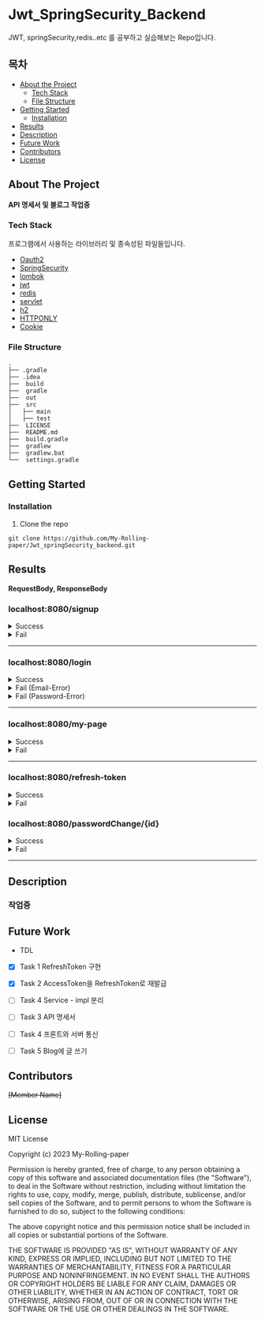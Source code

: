 

# Jwt_SpringSecurity_Backend
JWT, springSecurity,redis..etc 를 공부하고 실습해보는 Repo입니다.


<!-- TABLE OF CONTENTS -->
## 목차

* [About the Project](#about-the-project)
  * [Tech Stack](#tech-stack)
  * [File Structure](#file-structure)
* [Getting Started](#getting-started)
  * [Installation](#installation)
* [Results](#results)
* [Description](#description)
* [Future Work](#future-work)
* [Contributors](#contributors)
* [License](#license)


<!-- ABOUT THE PROJECT -->
## About The Project
**API 명세서 및 블로그 작업중**

### Tech Stack
프로그램에서 사용하는 라이브러리 및 종속성된 파일들입니다. 
* [Oauth2](https://oauth.net/2/)
* [SpringSecurity](https://docs.spring.io/spring-security/reference/index.html)
* [lombok](https://projectlombok.org/setup/)
* [jwt](https://jwt.io/)
* [redis](https://redis.io/) 
* [servlet](https://www.ros.org/) 
* [h2](https://www.h2database.com/html/main.html)
* [HTTPONLY](https://developer.mozilla.org/ko/docs/Web/HTTP/Cookies)
* [Cookie](https://docs.spring.io/spring-boot/docs/current/reference/htmlsingle/#boot-features-web-cookies)

### File Structure
    .
    ├── .gradle                
    ├── .idea                  
    ├──  build
    ├──  gradle    
    ├──  out                   
    ├──  src                   
    │   ├── main                
    │   ├── test   
    ├──  LICENSE  
    ├──  README.md             
    ├──  build.gradle           
    ├──  gradlew               
    ├──  gradlew.bat         
    └──  settings.gradle     
    

<!-- GETTING STARTED -->
## Getting Started

### Installation
1. Clone the repo
```
git clone https://github.com/My-Rolling-paper/Jwt_springSecurity_backend.git
```

<!-- RESULTS -->
## Results
**RequestBody, ResponseBody** 
### localhost:8080/signup

<details>
    <summary> Success </summary>
 
**RequestBody**
```
{
    "email":"kevin0928@naver.com",
    "name" : "kevin",
    "password" : "1234"
}
```
**ResponseBody**
```
{
    "code": 200,
    "message": "회원 가입 성공",
    "data": {
        "id": 1,
        "name": "kevin",
        "email": "kevin0928@naver.com",
        "roles": [
            "ROLE_USER"
        ],
        "enabled": true,
        "password": "$2a$10$ZDBOfnZBgF4CgAtL8bnEeONjc.WuXoCs86oPGN2SlB/Sa0FKLWFXK",
        "username": "kevin0928@naver.com",
        "authorities": [
            {
                "authority": "ROLE_USER"
            }
        ],
        "accountNonLocked": true,
        "accountNonExpired": true,
        "credentialsNonExpired": true
    }
}
```
</details>


<details>
    <summary> Fail </summary>
 
**RequestBody**
```
{
    "email":"kevin0928@naver.com", -> 중복된 이메일 
    "name" : "kevin",
    "password" : "1234"
}
```
**ResponseBody**
```
{
    "code": 400,
    "message": "이미 사용 중인 이메일입니다.",
    "data": null
}
```
</details>

---
### localhost:8080/login

<details>
    <summary> Success </summary>
 
**RequestBody**
```
{
    "email":"kevin0928@naver.com",
    "password" : "1234"
}
```
**ResponseBody**
 ## header
 ```
refreshToken=eyJhbGciOiJIUzI1NiJ9.eyJzdWIiOiJrZXZpbjA5MjhAbmF2ZXIuY29tIiwicm9sZXMiOlsiUk9MRV9VU0VSIl0sIkFVVEhPUklUSUVTX0tFWSI6WyJST0xFX1VTRVIiXSwiaWF0IjoxNjg0MzE4ODk2LCJleHAiOjE2ODQ1MzQ4OTZ9.9j4sQY7XtQgtm45gWbgpsHFxqTeKZAQVwTqpplbWhkA; Path=/; Max-Age=3600000; Expires=Wed, 28 Jun 2023 02:21:37 GMT; Secure; HttpOnly
 ```
 ## body
```
{
    "code": 200,
    "message": "로그인 성공",
    "token": "eyJhbGciOiJIUzI1NiJ9.eyJzdWIiOiJrZXZpbjA5MjhAbmF2ZXIuY29tIiwicm9sZXMiOlsiUk9MRV9VU0VSIl0sIkFVVEhPUklUSUVTX0tFWSI6WyJST0xFX1VTRVIiXSwiaWF0IjoxNjg0MzIyODQ4LCJleHAiOjE2ODQzMjY0NDh9.sQoCaB-Mt8B0nuIs9ySVXax4y_LjPUmHgiuOUrnAJPc",
    "expireTimeMs": 1684326448397 // 현재시간 + expiredTime(1시간)
}
```
</details>


<details>
    <summary> Fail (Email-Error) </summary>
 
**RequestBody**
```
{
    "email":"kevin0928@nver.com", -> 틀린 이메일
    "password" : "1234"
}
```
**ResponseBody**
```
{
    "code": 400,
    "message": "이메일을 잘못 입력하셨습니다.",
    "token": null
}
```
</details>

<details>
    <summary> Fail (Password-Error) </summary>
 
**RequestBody**
```
{
    "email":"kevin0928@nver.com", 
    "password" : "1234" -> 틀린 비밀번호 
}
```
**ResponseBody**
```
{
    "code": 400,
    "message": "비밀번호를 잘못 입력하셨습니다.",
    "token": null
}
```
</details>

---
### localhost:8080/my-page

<details>
    <summary> Success </summary>
 
**Authentication HttpServletRequest**

**ResponseBody**
```
{
    "code": 200,
    "message": "회원 인증 성공",
    "token": "eyJhbGciOiJIUzI1NiJ9.eyJzdWIiOiJrZXZpbjA5MjhAbmF2ZXIuY29tIiwicm9sZXMiOlsiUk9MRV9VU0VSIl0sIkFVVEhPUklUSUVTX0tFWSI6WyJST0xFX1VTRVIiXSwiaWF0IjoxNjg0MzA4OTQzLCJleHAiOjE2ODQzMTI1NDN9.j7kc9oXi87ET4yH9X2pmOhSwIMu391S3zmYE3e7T-qU"
}
```
</details>

<details>
    <summary> Fail </summary>
 
**Non-authentication HttpServletRequest**

**ResponseBody**
```
{
    "code": 401,
    "message": "회원 인증 실패",
    "token": null
}
```
</details>

---
### localhost:8080/refresh-token

<details>
    <summary> Success </summary>
 
**member has a refresh token**

**RequestBody**
```
{

    "refreshToken":"eyJhbGciOiJIUzI1NiJ9.eyJzdWIiOiJrZXZpbjA5MjhAbmF2ZXIuY29tIiwicm9sZXMiOlsiUk9MRV9VU0VSIl0sIkFVVEhPUklUSUVTX0tFWSI6WyJST0xFX1VTRVIiXSwiaWF0IjoxNjg0MzA5MzY5LCJleHAiOjE2ODQ1MjUzNjl9.g34oe9qIMlU-mA4Obosr2LioezBwoKXMc9OPhM00GpM"
}
```
**ResponseBody**
```
{
    "code": 200,
    "message": "토큰 재발급 성공",
    "token": "eyJhbGciOiJIUzI1NiJ9.eyJzdWIiOiJrZXZpbjA5MjhAbmF2ZXIuY29tIiwicm9sZXMiOlsiUk9MRV9VU0VSIl0sIkFVVEhPUklUSUVTX0tFWSI6WyJST0xFX1VTRVIiXSwiaWF0IjoxNjg0MzIzNDgzLCJleHAiOjE2ODQzMjcwODN9.Ue78s-G6XOcw7Djodd0pNtsDsCGEmH58bc0em39TFiE",
    "expireTimeMs": 1684327083420
}
```
</details>

<details>
    <summary> Fail </summary>
 
**Member does not have a refresh token**

**RequestBody**
```
{

    "refreshToken":""
}
```
**ResponseBody**
```
{
    "timestamp": "2023-05-17T07:47:39.382+00:00",
    "status": 500,
    "error": "Internal Server Error",
    "path": "/refresh-token"
}
```
</details>

### localhost:8080/passwordChange/{id}

<details>
    <summary> Success </summary>

**RequestBody**
```
{
    "currentPassword" : "124",
    "newPassword" : "1234"
}
```
**ResponseBody**
```
{
    "code": 200,
    "message": "비밀번호 변경 완료",
    "data": "124"
}
```
</details>

<details>
    <summary> Fail </summary>


**Wrong Password**

**RequestBody**
```
{
    "currentPassword" : "123", -> 틀린 비밀번호
    "newPassword" : "1234"
}
```
**ResponseBody**
```
{
    "code": 600,
    "message": "비밀번호를 잘못 입력하셨습니다.",
    "data": null
}
```

**Enter the same password twice**

**RequestBody**
```
{
    "email":"kevin0928@nver.com", -> 틀린 이메일
    "password" : "1234"
}
```
**ResponseBody**
```
{
    "currentPassword" : "1234", // 똑같은 비밀번호
    "newPassword" : "1234"
}
```
</details>

---
<!-- Description -->
## Description
### 작업중

<!-- FUTURE WORK -->
## Future Work
* TDL
- [x] Task 1 RefreshToken 구현
- [x] Task 2 AccessToken을 RefreshToken로 재발급
- [ ] Task 4 Service - impl 분리
- [ ] Task 3 API 명세서
- [ ] Task 4 프론트와 서버 통신
- [ ] Task 5 Blog에 글 쓰기



<!-- CONTRIBUTORS -->
## Contributors
~~[Member Name]~~




<!-- LICENSE -->
## License
MIT License

Copyright (c) 2023 My-Rolling-paper

Permission is hereby granted, free of charge, to any person obtaining a copy
of this software and associated documentation files (the "Software"), to deal
in the Software without restriction, including without limitation the rights
to use, copy, modify, merge, publish, distribute, sublicense, and/or sell
copies of the Software, and to permit persons to whom the Software is
furnished to do so, subject to the following conditions:

The above copyright notice and this permission notice shall be included in all
copies or substantial portions of the Software.

THE SOFTWARE IS PROVIDED "AS IS", WITHOUT WARRANTY OF ANY KIND, EXPRESS OR
IMPLIED, INCLUDING BUT NOT LIMITED TO THE WARRANTIES OF MERCHANTABILITY,
FITNESS FOR A PARTICULAR PURPOSE AND NONINFRINGEMENT. IN NO EVENT SHALL THE
AUTHORS OR COPYRIGHT HOLDERS BE LIABLE FOR ANY CLAIM, DAMAGES OR OTHER
LIABILITY, WHETHER IN AN ACTION OF CONTRACT, TORT OR OTHERWISE, ARISING FROM,
OUT OF OR IN CONNECTION WITH THE SOFTWARE OR THE USE OR OTHER DEALINGS IN THE
SOFTWARE.
